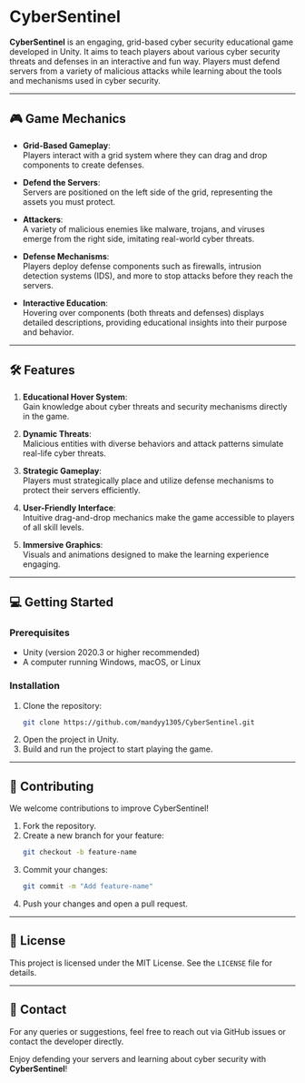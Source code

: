 # CyberSentinel

**CyberSentinel** is an engaging, grid-based cyber security educational game developed in Unity. It aims to teach players about various cyber security threats and defenses in an interactive and fun way. Players must defend servers from a variety of malicious attacks while learning about the tools and mechanisms used in cyber security.

---

## 🎮 **Game Mechanics**

- **Grid-Based Gameplay**:  
  Players interact with a grid system where they can drag and drop components to create defenses.

- **Defend the Servers**:  
  Servers are positioned on the left side of the grid, representing the assets you must protect.

- **Attackers**:  
  A variety of malicious enemies like malware, trojans, and viruses emerge from the right side, imitating real-world cyber threats.

- **Defense Mechanisms**:  
  Players deploy defense components such as firewalls, intrusion detection systems (IDS), and more to stop attacks before they reach the servers.

- **Interactive Education**:  
  Hovering over components (both threats and defenses) displays detailed descriptions, providing educational insights into their purpose and behavior.

---

## 🛠️ **Features**

1. **Educational Hover System**:  
   Gain knowledge about cyber threats and security mechanisms directly in the game.
   
2. **Dynamic Threats**:  
   Malicious entities with diverse behaviors and attack patterns simulate real-life cyber threats.

3. **Strategic Gameplay**:  
   Players must strategically place and utilize defense mechanisms to protect their servers efficiently.

4. **User-Friendly Interface**:  
   Intuitive drag-and-drop mechanics make the game accessible to players of all skill levels.

5. **Immersive Graphics**:  
   Visuals and animations designed to make the learning experience engaging.
   
---

## 💻 **Getting Started**

### Prerequisites
- Unity (version 2020.3 or higher recommended)
- A computer running Windows, macOS, or Linux

### Installation
1. Clone the repository:  
   ```bash
   git clone https://github.com/mandyy1305/CyberSentinel.git
   ```
2. Open the project in Unity.
3. Build and run the project to start playing the game.

---

## 🤝 **Contributing**

We welcome contributions to improve CyberSentinel!  

1. Fork the repository.
2. Create a new branch for your feature:  
   ```bash
   git checkout -b feature-name
   ```
3. Commit your changes:  
   ```bash
   git commit -m "Add feature-name"
   ```
4. Push your changes and open a pull request.

---

## 📜 **License**

This project is licensed under the MIT License. See the `LICENSE` file for details.

---

## 📧 **Contact**

For any queries or suggestions, feel free to reach out via GitHub issues or contact the developer directly.

Enjoy defending your servers and learning about cyber security with **CyberSentinel**!
